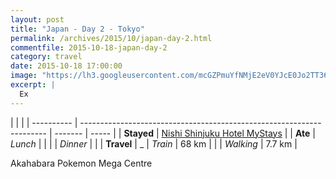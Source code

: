 ```yaml
---
layout: post
title: "Japan - Day 2 - Tokyo"
permalink: /archives/2015/10/japan-day-2.html
commentfile: 2015-10-18-japan-day-2
category: travel
date: 2015-10-18 17:00:00
image: "https://lh3.googleusercontent.com/mcGZPmuYfNMjE2eV0YJcE0Jo2TT36nyznORtecrYCVaIcgEl1IWd_08jNyIvaQC4tbuopU6-vVFWKB__HcuX-sH0fvlTCGwwxsYWKCJJ8D0BxKtjeGHzKevzpxSBXF-guBt5UqY61BA=w1920-h1080"
excerpt: |
  Ex
---
```


|            |                                                                       |
| ---------- | --------------------------------------------------------------------- | ------- | ----- |
| **Stayed** | [Nishi Shinjuku Hotel MyStays](https://goo.gl/maps/yZJZ8JhMc4kxGW3T8) |
| **Ate**    | _Lunch_                                                               |         |
|            | _Dinner_                                                              |         |
| **Travel** | \_                                                                    | _Train_ | 68 km |
|            | _Walking_                                                             | 7.7 km  |

Akahabara
Pokemon Mega Centre
